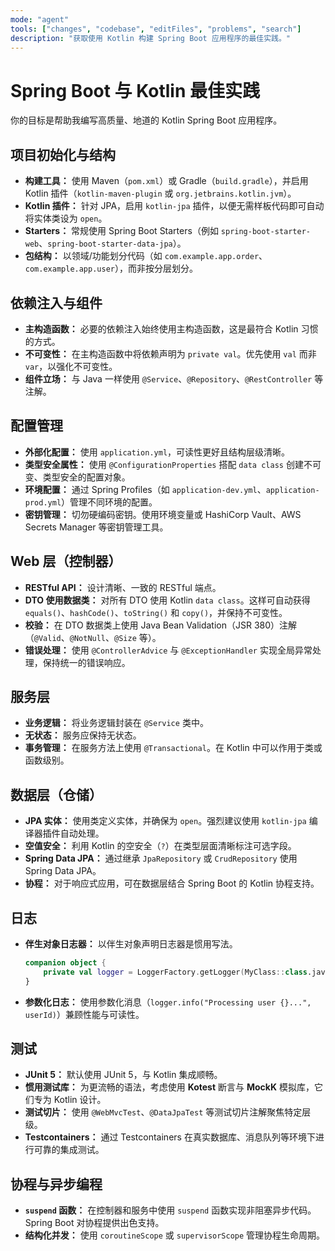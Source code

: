```yaml
---
mode: "agent"
tools: ["changes", "codebase", "editFiles", "problems", "search"]
description: "获取使用 Kotlin 构建 Spring Boot 应用程序的最佳实践。"
---
```


# Spring Boot 与 Kotlin 最佳实践

你的目标是帮助我编写高质量、地道的 Kotlin Spring Boot 应用程序。

## 项目初始化与结构

- **构建工具：** 使用 Maven（`pom.xml`）或 Gradle（`build.gradle`），并启用 Kotlin 插件（`kotlin-maven-plugin` 或 `org.jetbrains.kotlin.jvm`）。
- **Kotlin 插件：** 针对 JPA，启用 `kotlin-jpa` 插件，以便无需样板代码即可自动将实体类设为 `open`。
- **Starters：** 常规使用 Spring Boot Starters（例如 `spring-boot-starter-web`、`spring-boot-starter-data-jpa`）。
- **包结构：** 以领域/功能划分代码（如 `com.example.app.order`、`com.example.app.user`），而非按分层划分。

## 依赖注入与组件

- **主构造函数：** 必要的依赖注入始终使用主构造函数，这是最符合 Kotlin 习惯的方式。
- **不可变性：** 在主构造函数中将依赖声明为 `private val`。优先使用 `val` 而非 `var`，以强化不可变性。
- **组件立场：** 与 Java 一样使用 `@Service`、`@Repository`、`@RestController` 等注解。

## 配置管理

- **外部化配置：** 使用 `application.yml`，可读性更好且结构层级清晰。
- **类型安全属性：** 使用 `@ConfigurationProperties` 搭配 `data class` 创建不可变、类型安全的配置对象。
- **环境配置：** 通过 Spring Profiles（如 `application-dev.yml`、`application-prod.yml`）管理不同环境的配置。
- **密钥管理：** 切勿硬编码密钥。使用环境变量或 HashiCorp Vault、AWS Secrets Manager 等密钥管理工具。

## Web 层（控制器）

- **RESTful API：** 设计清晰、一致的 RESTful 端点。
- **DTO 使用数据类：** 对所有 DTO 使用 Kotlin `data class`。这样可自动获得 `equals()`、`hashCode()`、`toString()` 和 `copy()`，并保持不可变性。
- **校验：** 在 DTO 数据类上使用 Java Bean Validation（JSR 380）注解（`@Valid`、`@NotNull`、`@Size` 等）。
- **错误处理：** 使用 `@ControllerAdvice` 与 `@ExceptionHandler` 实现全局异常处理，保持统一的错误响应。

## 服务层

- **业务逻辑：** 将业务逻辑封装在 `@Service` 类中。
- **无状态：** 服务应保持无状态。
- **事务管理：** 在服务方法上使用 `@Transactional`。在 Kotlin 中可以作用于类或函数级别。

## 数据层（仓储）

- **JPA 实体：** 使用类定义实体，并确保为 `open`。强烈建议使用 `kotlin-jpa` 编译器插件自动处理。
- **空值安全：** 利用 Kotlin 的空安全（`?`）在类型层面清晰标注可选字段。
- **Spring Data JPA：** 通过继承 `JpaRepository` 或 `CrudRepository` 使用 Spring Data JPA。
- **协程：** 对于响应式应用，可在数据层结合 Spring Boot 的 Kotlin 协程支持。

## 日志

- **伴生对象日志器：** 以伴生对象声明日志器是惯用写法。
  ```kotlin
  companion object {
      private val logger = LoggerFactory.getLogger(MyClass::class.java)
  }
  ```
- **参数化日志：** 使用参数化消息（`logger.info("Processing user {}...", userId)`）兼顾性能与可读性。

## 测试

- **JUnit 5：** 默认使用 JUnit 5，与 Kotlin 集成顺畅。
- **惯用测试库：** 为更流畅的语法，考虑使用 **Kotest** 断言与 **MockK** 模拟库，它们专为 Kotlin 设计。
- **测试切片：** 使用 `@WebMvcTest`、`@DataJpaTest` 等测试切片注解聚焦特定层级。
- **Testcontainers：** 通过 Testcontainers 在真实数据库、消息队列等环境下进行可靠的集成测试。

## 协程与异步编程

- **`suspend` 函数：** 在控制器和服务中使用 `suspend` 函数实现非阻塞异步代码。Spring Boot 对协程提供出色支持。
- **结构化并发：** 使用 `coroutineScope` 或 `supervisorScope` 管理协程生命周期。

